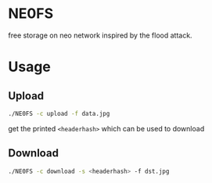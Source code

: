 # NE0FS

free storage on neo network inspired by the flood attack.

# Usage

## Upload

```sh
./NE0FS -c upload -f data.jpg
```

get the printed `<headerhash>` which can be used to download

## Download

```sh
./NE0FS -c download -s <headerhash> -f dst.jpg
```